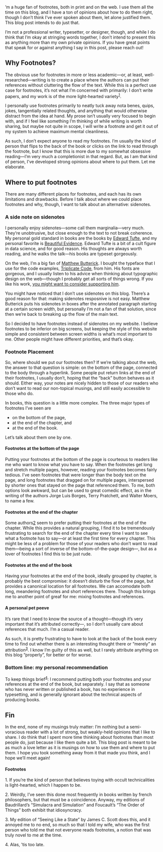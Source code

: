 ’m a huge fan of footnotes, both in print and on the web. I use them all the
time on this blog, and I have a ton of opinions about how to do them right,
though I don’t think I’ve ever spoken about them, let alone justified them.
This blog post intends to do just that.

I’m not a professional writer, typesetter, or designer, though, and while I do
think that I’m okay at stringing words together, I don’t intend to present this
as anything more than my own private opinions. If you have great points that
speak for or against anything I say in this post, please reach out!

## Why Footnotes?

The obvious use for footnotes in more or less academic—or, at least,
well-researched—writing is to create a place where the authors can put their
references without cluttering the flow of the text. While this is a perfect
use case for footnotes, it’s not what I’m concerned with primarily: I don’t
write papers, and my work is of the more light-hearted variety<sup>[1](#1)</sup>.

I personally use footnotes primarily to neatly tuck away nota benes, quips,
jokes, tangentially related thoughts, and anything that would otherwise
distract from the idea at hand. My prose isn’t usually very focused to begin
with, and if I feel like something I’m thinking of while writing is worth
sharing, but maybe not quite in scope, I will write a footnote and get it out
of my system to achieve maximum mental cleanliness.

As such, I don’t expect anyone to read my footnotes. I’m usually the kind of
person that flips to the back of the book or clicks on the link to read through
the footnote, but I know that this is more due to my somewhat obsessive
reading—I’m very much a completionist in that regard. But, as I am that kind of
person, I’ve developed strong opinions about where to put them. Let me elaborate.

## Where to put footnotes

There are many different places for footnotes, and each has its own limitations
and drawbacks. Before I talk about where we could place footnotes and why,
though, I want to talk about an alternative: sidenotes.

### A side note on sidenotes

I personally enjoy sidenotes—some call them marginalia—very much. They’re
unobtrusive, but close enough to the text to not break coherence. My personal
gold standard in books are the books by [Edward
Tufte](https://www.edwardtufte.com/), and my personal favorite is [Beautiful
Evidence](https://www.edwardtufte.com/tufte/books_be). Edward Tufte is a bit of
a cult figure in data science, and for good reason. His thoughts are always worth
reading, and he walks the talk—his books are typeset gorgeously.

On the web, I’m a big fan of [Matthew
Butterick](https://practicaltypography.com/). I bought the typeface that I use
for the code examples, [Triplicate
Code](https://practicaltypography.com/triplicate.html), from him. His fonts are
gorgeous, and I usually listen to his advice when thinking about typographic
design on the web—though I probably get all sorts of things wrong. If you like
his work, [you might want to consider supporting
him](https://practicaltypography.com/how-to-pay-for-this-book.html).

You might have noticed that I don’t use sidenotes on this blog. There’s a good
reason for that: making sidenotes resposnive is not easy. Matthew Butterick puts
his sidenotes in boxes after the annotated paragraph starting at a certain
screen width, but personally I’m not a fan of that solution, since then we’re
back to breaking up the flow of the main text.

So I decided to have footnotes instead of sidenotes on my website. I believe
footnotes to be inferior on big screens, but keeping the style of this website
simple and consistent between screen widths is what’s most important to me. Other
people might have different priorities, and that’s okay.

### Footnote Placement

So, where should we put our footnotes then? If we’re talking about the web, the
answer to that question is simple: on the bottom of the page, connected to the
body through a hyperlink. Some people put return links at the end of their
footnotes, I usually don’t, hoping that the “back” button behaves as it should.
Either way, your notes are nicely hidden to those of our readers who don’t want
to read our non-topical musings, and still easily accessible to those who do.

In books, this question is a little more complex. The three major types of
footnotes I’ve seen are

* on the bottom of the page,
* at the end of the chapter, and
* at the end of the book.

Let’s talk about them one by one.

#### Footnotes at the bottom of the page

Putting your footnotes at the bottom of the page is courteous to readers like me
who want to know what you have to say. When the footnotes get long and stretch
multiple pages, however, reading your footnotes becomes fairly tedious. I’ve seen
footnotes that were longer than the body text on the page, and long footnotes
that dragged on for multiple pages, interspersed by shorter ones that stayed on
the page that referenced them. To me, both options look awkward, but can be used
to great comedic effect, as in the writing of the authors Jorge Luis Borges,
Terry Pratchett, and Walter Moers, to name a few.

#### Footnotes at the end of the chapter

Some authors<span>[2](#2)</span> seem to prefer putting their footnotes at the
end of the chapter. While this provides a natural grouping, I find it to be
tremendously frustrating to search for the end of the chapter every time I want
to see what a footnote has to say—or at least the first time for every chapter.
This might be less of a problem for those of your readers who don’t want to read
them—being a sort of inverse of the bottom-of-the-page design—, but as a lover of
footnotes I find this to be just rude.

#### Footnotes at the end of the book

Having your footnotes at the end of the book, ideally grouped by chapter, is
probably the best compromise: it doesn’t disturb the flow of the page, but
provides a canonical location for all footnotes. We can accomodate both long,
meandering footnotes and short references there. Though this brings me to another
point of greaf for me: mixing footnotes and references.

#### A personal pet peeve

It’s rare that I need to know the source of a thought—though it’s very important
that it’s attributed correctly—, so I don’t usually care about references that much. I’m a casual reader.

As such, it is pretty frustrating to have to look at the back of the book every
time to find out whether there is an interesting thought there or “merely” an
attribution<sup>[3](#3)</sup>. I know I’m guilty of this as well, but I rarely
attribute anything on this blog “properly”, for better or for worse.

### Bottom line: my personal recommendation

To keep things brief<sup>[4](#4)</sup>: I recommend putting both your footnotes
and your references at the end of the book, but separately. I say that as someone
who has never written or published a book, has no experience in typesetting, and
is generally ignorant about the technical aspects of producing books.

## Fin

In the end, none of my musings truly matter: I’m nothing but a semi-voracious
reader with a lot of strong, but weakly-held opinions that I like to share. I do
think that I spent more time thinking about footnotes than most people do, just
because I like them quite a bit. This blog post is meant to be as much a love
letter as it is musings on how to use them and where to put them. I hope you
took something away from it that made you think, and I hope we’ll meet again!

#### Footnotes

<span id="1">1.</span> If you’re the kind of person that believes toying with
                       occult technicalities is light-hearted, which I happen
                       to be.

<span id="2">2.</span> Weirdly, I’ve seen this done most frequently in books
                       written by french philosophers, but that must be a
                       coincidence. Anyway, my editions of Baudrillard’s
                       “Simulacra and Simulation” and Foucault’s “The Order of
                       Things” both exhibit that idiosyncracy.

<span id="3">3.</span> My edition of “Seeing Like a State” by James C. Scott does
                       this, and it annoyed me to no end, so much so that I told
                       my wife, who was the first person who told me that not
                       everyone reads footnotes, a notion that was truly novel
                       to me at the time.

<span id="4">4.</span> Alas, ’tis too late.
